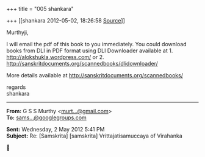 +++
title = "005 shankara"

+++
[[shankara	2012-05-02, 18:26:58 [Source](https://groups.google.com/g/samskrita/c/8TsNCo6s_2I)]]



Murthyji,

  

I will email the pdf of this book to you immediately. You could download books from DLI in PDF format using DLI Downloader available at 1. <http://alokshukla.wordpress.com/> or 2. <http://sanskritdocuments.org/scannedbooks/dlidownloader/>

  

More details available at <http://sanskritdocuments.org/scannedbooks/>



regards  
shankara  

------------------------------------------------------------------------

**From:** G S S Murthy \<[murt...@gmail.com]()\>  
**To:** [sams...@googlegroups.com]()  

**Sent:** Wednesday, 2 May 2012 5:41 PM  
**Subject:** Re: \[Samskrita\] \[samskrita\] Vrittajatisamuccaya of Virahanka  



